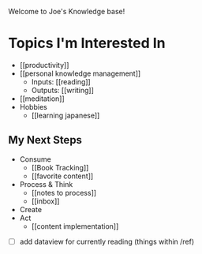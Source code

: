 Welcome to Joe's Knowledge base!

# Topics I'm Interested In
- [[productivity]]
- [[personal knowledge management]]
	- Inputs: [[reading]]
	- Outputs: [[writing]]
- [[meditation]]
- Hobbies
	- [[learning japanese]]

## My Next Steps
- Consume
	- [[Book Tracking]]
	- [[favorite content]]
- Process & Think
	- [[notes to process]]
	- [[inbox]]
- Create
- Act
	- [[content implementation]]

- [ ] add dataview for currently reading (things within /ref)